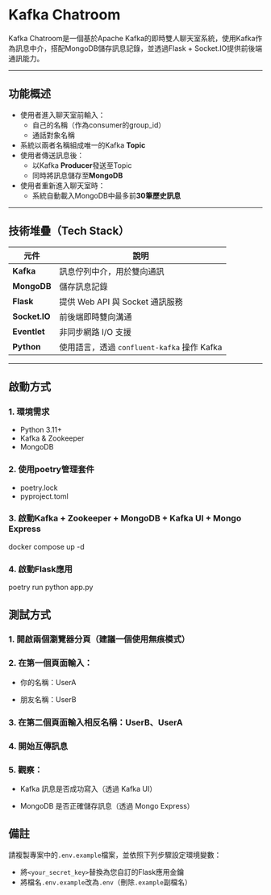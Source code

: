 # Kafka Chatroom

Kafka Chatroom是一個基於Apache Kafka的即時雙人聊天室系統，使用Kafka作為訊息中介，搭配MongoDB儲存訊息記錄，並透過Flask + Socket.IO提供前後端通訊能力。

---

## 功能概述

- 使用者進入聊天室前輸入：
  - 自己的名稱（作為consumer的group_id）
  - 通話對象名稱
- 系統以兩者名稱組成唯一的Kafka **Topic**
- 使用者傳送訊息後：
  - 以Kafka **Producer**發送至Topic
  - 同時將訊息儲存至**MongoDB**
- 使用者重新進入聊天室時：
  - 系統自動載入MongoDB中最多前**30筆歷史訊息**

---

## 技術堆疊（Tech Stack）

| 元件           | 說明                           |
|----------------|--------------------------------|
| **Kafka**      | 訊息佇列中介，用於雙向通訊     |
| **MongoDB**    | 儲存訊息記錄                   |
| **Flask**      | 提供 Web API 與 Socket 通訊服務 |
| **Socket.IO**  | 前後端即時雙向溝通             |
| **Eventlet**   | 非同步網路 I/O 支援             |
| **Python**     | 使用語言，透過 `confluent-kafka` 操作 Kafka |

---

## 啟動方式

### 1. 環境需求

- Python 3.11+
- Kafka & Zookeeper
- MongoDB

### 2. 使用poetry管理套件

- poetry.lock
- pyproject.toml


### 3. 啟動Kafka + Zookeeper + MongoDB + Kafka UI + Mongo Express

docker compose up -d

### 4. 啟動Flask應用

poetry run python app.py

## 測試方式
### 1. 開啟兩個瀏覽器分頁（建議一個使用無痕模式）

### 2. 在第一個頁面輸入：

  - 你的名稱：UserA

  - 朋友名稱：UserB

### 3. 在第二個頁面輸入相反名稱：UserB、UserA

### 4. 開始互傳訊息

### 5. 觀察：

  - Kafka 訊息是否成功寫入（透過 Kafka UI）

  - MongoDB 是否正確儲存訊息（透過 Mongo Express）

## 備註

請複製專案中的`.env.example`檔案，並依照下列步驟設定環境變數：

  - 將`<your_secret_key>`替換為您自訂的Flask應用金鑰
  - 將檔名`.env.example`改為`.env`（刪除`.example`副檔名）
